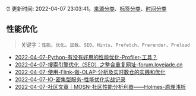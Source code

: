 :alarm_clock: 更新时间: 2022-04-07 23:03:41。[来源分类](../README.md)、[标签分类](../TAGS.md)、[时间分类](../TIMELINE.md)

## 性能优化


> 关键字：`性能`、`优化`、`加载`、`SEO`、`Hints`、`Prefetch`、`Prerender`、`Preload`



- [2022-04-07-Python-有没有好用的性能优化-Profiler-工具？](https://www.v2ex.com/t/845580) 
- [2022-04-07-搜索引擎优化（SEO）之整合重复网址-forum.lovejade.cn](https://blogread.cn/news/go.php?idItem=14994&url=https%3A%2F%2Fforum.lovejade.cn%2Fd%2F147-seo%3Fcomefrom%3Dhttps%253A%252F%252Fblogread.cn%252Fnews%252F) 
- [2022-04-07-使用-Flink-做-OLAP-分析及实时数仓的实践和优化](https://toutiao.io/k/cgk9f4c) 
- [2022-04-07-IO-密集型服务-性能优化实战记录](https://toutiao.io/k/s1qj41a) 
- [2022-04-07-社区文章｜MOSN-社区性能分析利器——Holmes-原理浅析](https://toutiao.io/k/fv06ein) 
